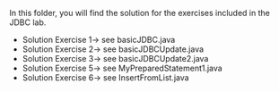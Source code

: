 In this folder, you will find the solution for the exercises included in the JDBC lab. 

* Solution Exercise 1-> see basicJDBC.java
* Solution Exercise 2-> see basicJDBCUpdate.java
* Solution Exercise 3-> see basicJDBCUpdate2.java
* Solution Exercise 5-> see MyPreparedStatement1.java
* Solution Exercise 6-> see InsertFromList.java
